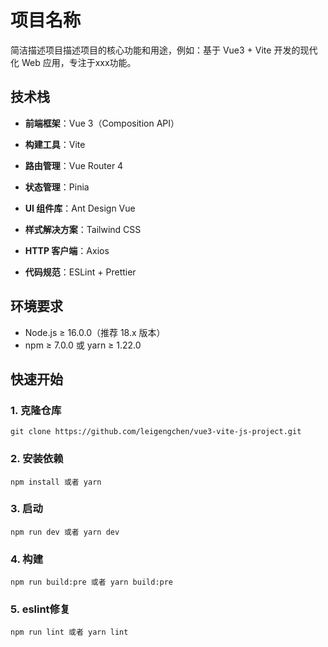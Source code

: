 # 项目名称

简洁描述项目描述项目的核心功能和用途，例如：基于 Vue3 + Vite 开发的现代化 Web 应用，专注于xxx功能。


## 技术栈

- **前端框架**：Vue 3（Composition API）

- **构建工具**：Vite

- **路由管理**：Vue Router 4

- **状态管理**：Pinia

- **UI 组件库**：Ant Design Vue

- **样式解决方案**：Tailwind CSS

- **HTTP 客户端**：Axios

- **代码规范**：ESLint + Prettier


## 环境要求

- Node.js ≥ 16.0.0（推荐 18.x 版本）
- npm ≥ 7.0.0 或 yarn ≥ 1.22.0


## 快速开始

### 1. 克隆仓库

```
git clone https://github.com/leigengchen/vue3-vite-js-project.git
```

### 2. 安装依赖
```
npm install 或者 yarn
```

### 3. 启动
```
npm run dev 或者 yarn dev
```

### 4. 构建
```
npm run build:pre 或者 yarn build:pre
```

### 5. eslint修复
```
npm run lint 或者 yarn lint
```